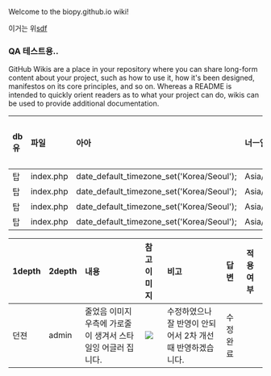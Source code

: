 Welcome to the biopy.github.io wiki!

이거는 위[sdf](www.daum.net)

### QA 테스트용.. 
GitHub Wikis are a place in your repository where you can share long-form content about your project, such as how to use it, how it's been designed, manifestos on its core principles, and so on. Whereas a README is intended to quickly orient readers as to what your project can do, wikis can be used to provide additional documentation.


| db유 | 파일 | 아아 | 너ㅡ일 | 외주확인 | 개발확인  | 기획 확인  |
|:--- |:--- |:--- |:--- |:--- |:--- |:--- |
| 탑 |  index.php  | date_default_timezone_set('Korea/Seoul');  | Asia/Seoul |  | | |
| 탑 |  index.php  | date_default_timezone_set('Korea/Seoul');  | Asia/Seoul |  | | |
| 탑 |  index.php  | date_default_timezone_set('Korea/Seoul');  | Asia/Seoul |  | | |
| 탑 |  index.php  | date_default_timezone_set('Korea/Seoul');  | Asia/Seoul |  | | |


| 1depth	| 2depth	| 내용	| 참고이미지	| 비고	| 답변	|적용여부 |
|:--- |:--- |:--- |:--- |:--- |:--- |:--- |
| 던젼 | admin | 줄었음 이미지 우측에 가로줄이 생겨서 스타일잉 어글러 집니다.   | ![](http://icon.daumcdn.net/w/icon/1409/02/180835581.jpg)| 수정하였으나 잘  반영이 안되어서 2차 개선때 반영하겠습니다.  | 수정완료 | |






